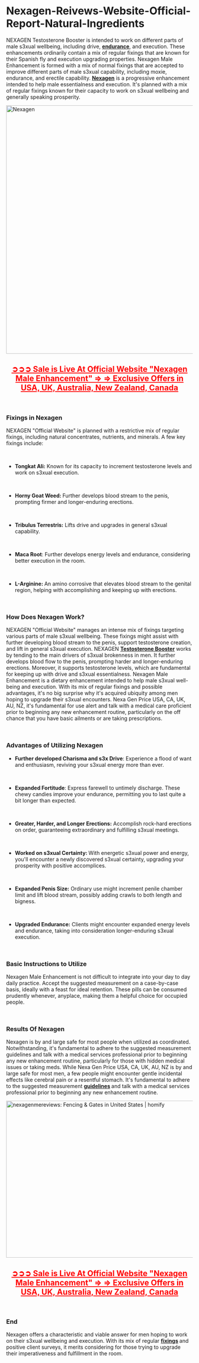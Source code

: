 # Nexagen-Reivews-Website-Official-Report-Natural-Ingredients

<p>NEXAGEN Testosterone Booster is intended to work on different parts of male s3xual wellbeing, including drive,&nbsp;<strong><a href="https://manhoodplus.dk/">endurance</a></strong>, and execution. These enhancements ordinarily contain a mix of regular fixings that are known for their Spanish fly and execution upgrading properties. Nexagen Male Enhancement is formed with a mix of normal fixings that are accepted to improve different parts of male s3xual capability, including moxie, endurance, and erectile capability.&nbsp;<strong><a href="https://nexagentestos.com/">Nexagen</a></strong>&nbsp;is a progressive enhancement intended to help male essentialness and execution. It's planned with a mix of regular fixings known for their capacity to work on s3xual wellbeing and generally speaking prosperity.</p>
<p><a href="https://nexagentestos.com/go/order/"><img src="https://nexagentestos.com/wp-content/uploads/2024/12/Nexagen.jpg" alt="Nexagen" width="718" height="668" border="0" /></a></p>
<h2 style="text-align: center;"><span style="text-decoration: underline; color: #ff0000;"><strong><a style="color: #ff0000; text-decoration: underline;" href="https://nexagentestos.com/go/order/">➲➲➲ Sale is Live At Official Website "Nexagen Male Enhancement" =&gt; =&gt; Exclusive Offers in USA, UK, Australia, New Zealand, Canada</a></strong></span></h2>
<p>&nbsp;</p>
<h3><strong>Fixings in Nexagen</strong></h3>
<p>NEXAGEN "Official Website" is planned with a restrictive mix of regular fixings, including natural concentrates, nutrients, and minerals. A few key fixings include:</p>
<p>&nbsp;</p>
<ul>
<li><strong>Tongkat Ali:</strong>&nbsp;Known for its capacity to increment testosterone levels and work on s3xual execution.</li>
</ul>
<p>&nbsp;</p>
<ul>
<li><strong>Horny Goat Weed:&nbsp;</strong>Further develops blood stream to the penis, prompting firmer and longer-enduring erections.</li>
</ul>
<p>&nbsp;</p>
<ul>
<li><strong>Tribulus Terrestris:</strong>&nbsp;Lifts drive and upgrades in general s3xual capability.</li>
</ul>
<p>&nbsp;</p>
<ul>
<li><strong>Maca Root</strong>: Further develops energy levels and endurance, considering better execution in the room.</li>
</ul>
<p>&nbsp;</p>
<ul>
<li><strong>L-Arginine:&nbsp;</strong>An amino corrosive that elevates blood stream to the genital region, helping with accomplishing and keeping up with erections.</li>
</ul>
<p>&nbsp;</p>
<h3><strong>How Does Nexagen Work?</strong></h3>
<p>NEXAGEN "Official Website" manages an intense mix of fixings targeting various parts of male s3xual wellbeing. These fixings might assist with further developing blood stream to the penis, support testosterone creation, and lift in general s3xual execution. NEXAGEN&nbsp;<strong><a href="https://nexagentesto.dk/">Testosterone Booster</a></strong>&nbsp;works by tending to the main drivers of s3xual brokenness in men. It further develops blood flow to the penis, prompting harder and longer-enduring erections. Moreover, it supports testosterone levels, which are fundamental for keeping up with drive and s3xual essentialness. Nexagen Male Enhancement is a dietary enhancement intended to help male s3xual well-being and execution. With its mix of regular fixings and possible advantages, it's no big surprise why it's acquired ubiquity among men hoping to upgrade their s3xual encounters. Nexa Gen Price USA, CA, UK, AU, NZ, it's fundamental for use alert and talk with a medical care proficient prior to beginning any new enhancement routine, particularly on the off chance that you have basic ailments or are taking prescriptions.</p>
<p>&nbsp;</p>
<h3><strong>Advantages of Utilizing Nexagen</strong></h3>
<ul>
<li><strong>Further developed Charisma and s3x Drive</strong>: Experience a flood of want and enthusiasm, reviving your s3xual energy more than ever.</li>
</ul>
<p>&nbsp;</p>
<ul>
<li><strong>Expanded Fortitude</strong>: Express farewell to untimely discharge. These chewy candies improve your endurance, permitting you to last quite a bit longer than expected.</li>
</ul>
<p>&nbsp;</p>
<ul>
<li><strong>Greater, Harder, and Longer Erections:</strong>&nbsp;Accomplish rock-hard erections on order, guaranteeing extraordinary and fulfilling s3xual meetings.</li>
</ul>
<p>&nbsp;</p>
<ul>
<li><strong>Worked on s3xual Certainty:&nbsp;</strong>With energetic s3xual power and energy, you'll encounter a newly discovered s3xual certainty, upgrading your prosperity with positive accomplices.</li>
</ul>
<p>&nbsp;</p>
<ul>
<li><strong>Expanded Penis Size:</strong>&nbsp;Ordinary use might increment penile chamber limit and lift blood stream, possibly adding crawls to both length and bigness.</li>
</ul>
<p>&nbsp;</p>
<ul>
<li><strong>Upgraded Endurance:</strong>&nbsp;Clients might encounter expanded energy levels and endurance, taking into consideration longer-enduring s3xual execution.</li>
</ul>
<p>&nbsp;</p>
<h3><strong>Basic Instructions to Utilize</strong></h3>
<p>Nexagen Male Enhancement is not difficult to integrate into your day to day daily practice. Accept the suggested measurement on a case-by-case basis, ideally with a feast for ideal retention. These pills can be consumed prudently whenever, anyplace, making them a helpful choice for occupied people.</p>
<p>&nbsp;</p>
<h3><strong>Results Of Nexagen</strong></h3>
<p>Nexagen is by and large safe for most people when utilized as coordinated. Notwithstanding, it's fundamental to adhere to the suggested measurement guidelines and talk with a medical services professional prior to beginning any new enhancement routine, particularly for those with hidden medical issues or taking meds. While Nexa Gen Price USA, CA, UK, AU, NZ is by and large safe for most men, a few people might encounter gentle incidental effects like cerebral pain or a resentful stomach. It's fundamental to adhere to the suggested measurement&nbsp;<strong><a href="https://primalrxgummies.com/">guidelines</a>&nbsp;</strong>and talk with a medical services professional prior to beginning any new enhancement routine.</p>
<p><a href="https://nexagentestos.com/go/order/"><img src="https://media.homify.com/ik-seo/tr:w-1920,h-900,f-auto,rt-0/p/photo/projects/3c4a9698-a777-4eff-bce8-9b7f45e7db58/eclectic-gym-photos-by-nexagenmereviews.png" alt="nexagenmereviews: Fencing &amp; Gates in United States | homify" width="900" height="422" border="0" /></a></p>
<h2 style="text-align: center;"><span style="text-decoration: underline; color: #ff0000;"><strong><a style="color: #ff0000; text-decoration: underline;" href="https://nexagentestos.com/go/order/">➲➲➲ Sale is Live At Official Website "Nexagen Male Enhancement" =&gt; =&gt; Exclusive Offers in USA, UK, Australia, New Zealand, Canada</a></strong></span></h2>
<p>&nbsp;</p>
<h3><strong>End</strong></h3>
<p>Nexagen offers a characteristic and viable answer for men hoping to work on their s3xual wellbeing and execution. With its mix of regular&nbsp;<strong><a href="https://sizemdplusmalegummies.com/">fixings</a>&nbsp;</strong>and positive client surveys, it merits considering for those trying to upgrade their imperativeness and fulfillment in the room.</p>
